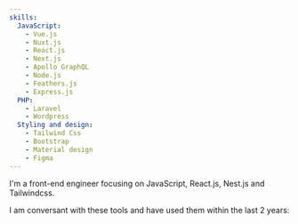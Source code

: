 ```yaml
---
skills:
  JavaScript:
    - Vue.js
    - Nuxt.js
    - React.js
    - Next.js
    - Apollo GraphQL
    - Node.js
    - Feathers.js
    - Express.js
  PHP:
    - Laravel
    - Wordpress
  Styling and design:
    - Tailwind Css
    - Bootstrap
    - Material design
    - Figma
---
```


I'm a front-end engineer focusing on JavaScript, React.js, Nest.js and Tailwindcss.

I am conversant with these tools and have used them within the last 2 years:
